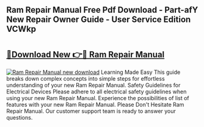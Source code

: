 ## Ram Repair Manual Free Pdf Download - Part-afY New Repair Owner Guide - User Service Edition VCWkp

# <h2><a href="http://bc80357.oget.top/?id=Ram+Repair+Manual">🔗Download New 👉🔴 Ram Repair Manual</a></h2>

[![Ram Repair Manual new download](https://i.imgur.com/5g1atiW.png)](http://bc80357.oget.top/?id=Ram+Repair+Manual)
Learning Made Easy This guide breaks down complex concepts into simple steps for effortless understanding of your new Ram Repair Manual. Safety Guidelines for Electrical Devices Please adhere to all electrical safety guidelines when using your new Ram Repair Manual. Experience the possibilities of list of features with your new Ram Repair Manual. Please Don't Hesitate Ram Repair Manual. Our customer support team is ready to answer your questions.
